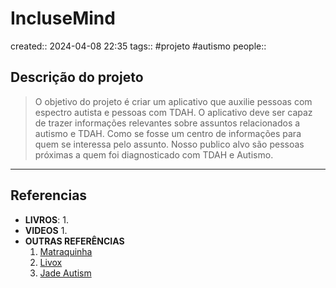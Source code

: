 # IncluseMind
created:: 2024-04-08 22:35
tags:: #projeto #autismo
people::

## Descrição do projeto
> O objetivo do projeto é criar um aplicativo que auxilie pessoas com espectro autista e pessoas com TDAH.
> O aplicativo deve ser capaz de trazer informações relevantes sobre assuntos relacionados a autismo e TDAH. Como se fosse um centro de informações para quem se interessa pelo assunto.
> Nosso publico alvo são pessoas próximas a quem foi diagnosticado com TDAH e Autismo.



---
## Referencias
- **LIVROS**:
	1. 
- **VIDEOS**
	1. 
- **OUTRAS REFERÊNCIAS**
	1. [Matraquinha](https://play.google.com/store/apps/details?id=com.phonegap.matraquinha&hl=pt_BR&gl=US)
	2. [Livox](https://play.google.com/store/apps/details?id=br.com.livox&hl=pt_BR&gl=US)
	3. [Jade Autism](https://play.google.com/store/apps/details?id=com.jadeautism.jadeautism&hl=pt_BR&gl=US)